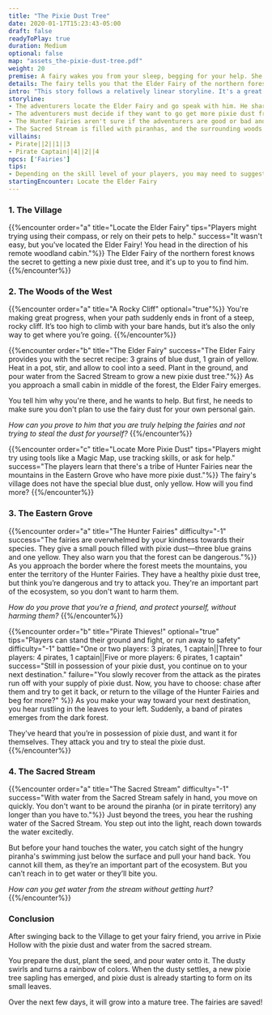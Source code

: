 ```yaml
---
title: "The Pixie Dust Tree"
date: 2020-01-17T15:23:43-05:00
draft: false
readyToPlay: true
duration: Medium
optional: false
map: "assets_the-pixie-dust-tree.pdf"
weight: 20
premise: A fairy wakes you from your sleep, begging for your help. She explains that ice from the north froze and killed their pixie dust tree. Without, she and the rest of her village will never fly again.
details: The fairy tells you that the Elder Fairy of the northern forest knows how to get a new pixie dust tree. She cannot go with you, as she does not have enough pixie dust to make the journey and is very tired. It's up to you to find him. She provides you with a compass to help you find your way.
intro: "This story follows a relatively linear storyline. It's a great choice for beginners."
storyline:
- The adventurers locate the Elder Fairy and go speak with him. He shares the secret to creating a new pixie dust tree... but it requires items from around Farfaria.
- The adventurers must decide if they want to go get more pixie dust from the Hunter Fairies first, or get water from the Sacred Stream.
- The Hunter Fairies aren't sure if the adventurers are good or bad and attack them. Players must defend themselves without harming the fairies.
- The Sacred Stream is filled with piranhas, and the surrounding woods are dangerous. They need to collect water without getting bit, and avoiding being caught.
villains:
- Pirate||2||1||3
- Pirate Captain||4||2||4
npcs: ['Fairies']
tips:
- Depending on the skill level of your players, you may need to suggest that they ask the Elder Fairy where they can find more pixie dust, or have a non-player character step in to guide them to the Hunter Fairies.
startingEncounter: Locate the Elder Fairy
---
```


### 1. The Village

{{%encounter order="a" title="Locate the Elder Fairy" tips="Players might trying using their compass, or rely on their pets to help." success="It wasn't easy, but you've located the Elder Fairy! You head in the direction of his remote woodland cabin."%}}
The Elder Fairy of the northern forest knows the secret to getting a new pixie dust tree, and it's up to you to find him.
{{%/encounter%}}

### 2. The Woods of the West

{{%encounter order="a" title="A Rocky Cliff" optional="true"%}}
You're making great progress, when your path suddenly ends in front of a steep, rocky cliff. It’s too high to climb with your bare hands, but it’s also the only way to get where you’re going.
{{%/encounter%}}

{{%encounter order="b" title="The Elder Fairy" success="The Elder Fairy provides you with the secret recipe: 3 grains of blue dust, 1 grain of yellow. Heat in a pot, stir, and allow to cool into a seed. Plant in the ground, and pour water from the Sacred Stream to grow a new pixie dust tree."%}}
As you approach a small cabin in middle of the forest, the Elder Fairy emerges.

You tell him why you're there, and he wants to help. But first, he needs to make sure you don't plan to use the fairy dust for your own personal gain.

*How can you prove to him that you are truly helping the fairies and not trying to steal the dust for yourself?*
{{%/encounter%}}

{{%encounter order="c" title="Locate More Pixie Dust" tips="Players might try using tools like a Magic Map, use tracking skills, or ask for help." success="The players learn that there's a tribe of Hunter Fairies near the mountains in the Eastern Grove who have more pixie dust."%}}
The fairy's village does not have the special blue dust, only yellow. How will you find more?
{{%/encounter%}}

### 3. The Eastern Grove

{{%encounter order="a" title="The Hunter Fairies" difficulty="-1" success="The fairies are overwhelmed by your kindness towards their species. They give a small pouch filled with pixie dust&mdash;three blue grains and one yellow. They also warn you that the forest can be dangerous."%}}
As you approach the border where the forest meets the mountains, you enter the territory of the Hunter Fairies. They have a healthy pixie dust tree, but think you’re dangerous and try to attack you. They're an important part of the ecosystem, so you don't want to harm them.

*How do you prove that you’re a friend, and protect yourself, without harming them?*
{{%/encounter%}}

{{%encounter order="b" title="Pirate Thieves!" optional="true" tips="Players can stand their ground and fight, or run away to safety" difficulty="-1" battle="One or two players: 3 pirates, 1 captain||Three to four players: 4 pirates, 1 captain||Five or more players: 6 pirates, 1 captain" success="Still in possession of your pixie dust, you continue on to your next destination." failure="You slowly recover from the attack as the pirates run off with your supply of pixie dust. Now, you have to choose: chase after them and try to get it back, or return to the village of the Hunter Fairies and beg for more?" %}}
As you make your way toward your next destination, you hear rustling in the leaves to your left. Suddenly, a band of pirates emerges from the dark forest.

They've heard that you’re in possession of pixie dust, and want it for themselves. They attack you and try to steal the pixie dust.
{{%/encounter%}}

### 4. The Sacred Stream

{{%encounter order="a" title="The Sacred Stream" difficulty="-1" success="With water from the Sacred Stream safely in hand, you move on quickly. You don't want to be around the piranha (or in pirate territory) any longer than you have to."%}}
Just beyond the trees, you hear the rushing water of the Sacred Stream. You step out into the light, reach down towards the water excitedly.

But before your hand touches the water, you catch sight of the hungry piranha's swimming just below the surface and pull your hand back. You cannot kill them, as they’re an important part of the ecosystem. But you can’t reach in to get water or they’ll bite you.

*How can you get water from the stream without getting hurt?*
{{%/encounter%}}

### Conclusion

After swinging back to the Village to get your fairy friend, you arrive in Pixie Hollow with the pixie dust and water from the sacred stream.

You prepare the dust, plant the seed, and pour water onto it. The dusty swirls and turns a rainbow of colors. When the dusty settles, a new pixie tree sapling has emerged, and pixie dust is already starting to form on its small leaves.

Over the next few days, it will grow into a mature tree. The fairies are saved!